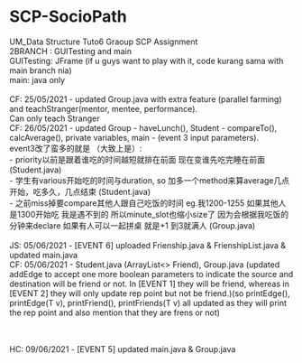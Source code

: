 # SCP-SocioPath
UM_Data Structure Tuto6 Graoup SCP Assignment
<BR>2BRANCH : GUITesting and main
<BR>GUITesting: JFrame (if u guys want to play with it, code kurang sama with main branch nia)
<BR>main: java only
  <BR>
<BR> CF: 25/05/2021 - updated Group.java with extra feature (parallel farming) and teachStranger(mentor, mentee, performance).
  <BR> Can only teach Stranger
<BR> CF: 26/05/2021 - updated Group - haveLunch(), Student - compareTo(), calcAverage(), private variables, main - (event 3 input parameters).
<BR> event3改了蛮多的就是 （大致上是）:
  <BR> - priority以前是跟着谁吃的时间越短就排在前面 现在变谁先吃完睡在前面 (Student.java)
  <BR> - 学生有various开始吃的时间与duration, so 加多一个method来算average几点开始，吃多久，几点结束 (Student.java)
  <BR> - 之前miss掉要compare其他人跟自己吃饭的时间 eg.我1200-1255 如果其他人是1300开始吃 我是遇不到的 所以minute_slot也缩小size了 因为会根据我吃饭的分钟来declare 如果有人可以一起拼桌 就是+1 到3就满人 (Group.java)
    <BR>
<BR> JS: 05/06/2021 - [EVENT 6] uploaded Frienship.java & FrienshipList.java & updated main.java 
<BR> CF: 05/06/2021 - Student.java (ArrayList<> Friend), Group.java (updated addEdge to accept one more boolean parameters to indicate the source and destination will be friend or not. In [EVENT 1] they will be friend, whereas in [EVENT 2] they will only update rep point but not be friend.)(so printEdge(), printEdge(T v), printFriend(), printFriends(T v) all updated as they will print the rep point and also mention that they are frens or not)  
  
<BR>
  <BR> HC: 09/06/2021 - [EVENT 5] updated main.java & Group.java
